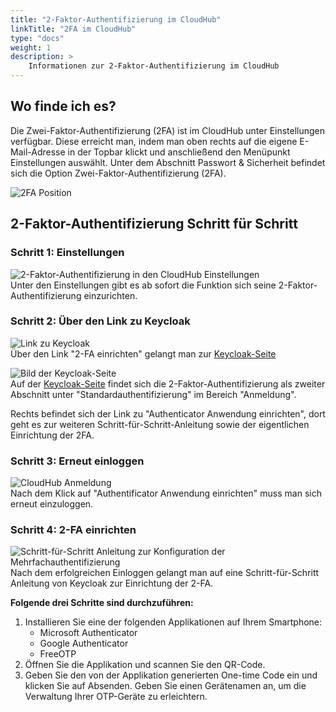 ```yaml
---
title: "2-Faktor-Authentifizierung im CloudHub"
linkTitle: "2FA im CloudHub"
type: "docs"
weight: 1
description: >
    Informationen zur 2-Faktor-Authentifizierung im CloudHub
---
```


## Wo finde ich es?
Die Zwei-Faktor-Authentifizierung (2FA) ist im CloudHub unter Einstellungen verfügbar. Diese erreicht man, indem man oben rechts auf die eigene E-Mail-Adresse in der Topbar klickt und anschließend den Menüpunkt Einstellungen auswählt. Unter dem Abschnitt Passwort & Sicherheit befindet sich die Option Zwei-Faktor-Authentifizierung (2FA).

![2FA Position](../img/2fa/2fa-location.png)

## 2-Faktor-Authentifizierung Schritt für Schritt

### Schritt 1: Einstellungen

![2-Faktor-Authentifizierung in den CloudHub Einstellungen](../img/2fa/2fa-settings-1.png)\
Unter den Einstellungen gibt es ab sofort die Funktion sich seine 2-Faktor-Authentifizierung einzurichten.

### Schritt 2: Über den Link zu Keycloak

![Link zu Keycloak](../img/2fa/2fa-settings-2.png)\
Über den Link "2-FA einrichten" gelangt man zur [Keycloak-Seite](https://idm.psmanaged.com/realms/plusIDM/account/#/security/signingin)

![Bild der Keycloak-Seite](../img/2fa/2fa-keycloak-page.png)\
Auf der [Keycloak-Seite](https://idm.psmanaged.com/realms/plusIDM/account/#/security/signingin) findet sich die 2-Faktor-Authentifizierung als zweiter Abschnitt unter "Standardauthentifizierung" im Bereich "Anmeldung".

Rechts befindet sich der Link zu "Authenticator Anwendung einrichten", dort geht es zur weiteren Schritt-für-Schritt-Anleitung sowie der eigentlichen Einrichtung der 2FA.

### Schritt 3: Erneut einloggen

![CloudHub Anmeldung](../img/2fa/2fa-cloudhub-login-1.png)\
Nach dem Klick auf "Authentificator Anwendung einrichten" muss man sich erneut einzuloggen.

### Schritt 4: 2-FA einrichten

![Schritt-für-Schritt Anleitung zur Konfiguration der Mehrfachauthentifizierung](../img/2fa/2fa-instruction-1.png)\
Nach dem erfolgreichen Einloggen gelangt man auf eine Schritt-für-Schritt Anleitung von Keycloak zur Einrichtung der 2-FA.

**Folgende drei Schritte sind durchzuführen:**

1. Installieren Sie eine der folgenden Applikationen auf Ihrem Smartphone:
    - Microsoft Authenticator
    - Google Authenticator
    - FreeOTP
2. Öffnen Sie die Applikation und scannen Sie den QR-Code.
3. Geben Sie den von der Applikation generierten One-time Code ein und klicken Sie auf Absenden. Geben Sie einen Gerätenamen an, um die Verwaltung Ihrer OTP-Geräte zu erleichtern.
